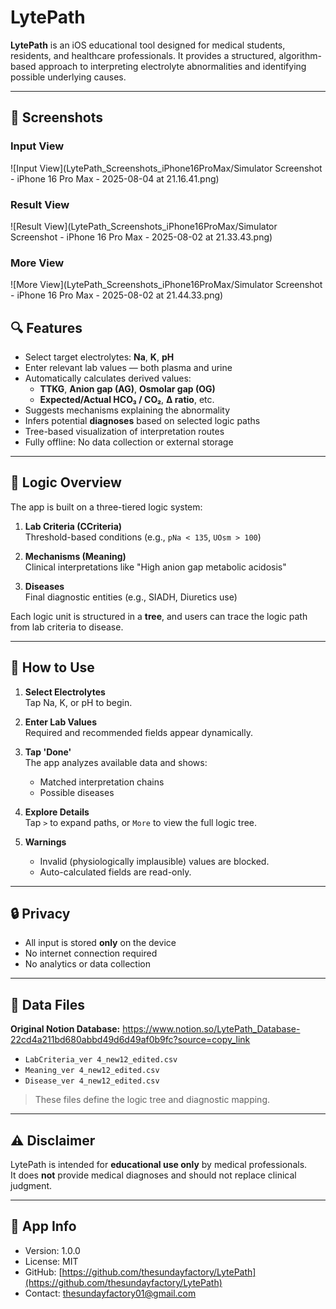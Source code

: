 # LytePath

**LytePath** is an iOS educational tool designed for medical students, residents, and healthcare professionals. It provides a structured, algorithm-based approach to interpreting electrolyte abnormalities and identifying possible underlying causes.

---

## 📸 Screenshots
### Input View
![Input View](LytePath_Screenshots_iPhone16ProMax/Simulator Screenshot - iPhone 16 Pro Max - 2025-08-04 at 21.16.41.png)
### Result View
![Result View](LytePath_Screenshots_iPhone16ProMax/Simulator Screenshot - iPhone 16 Pro Max - 2025-08-02 at 21.33.43.png)

### More View
![More View](LytePath_Screenshots_iPhone16ProMax/Simulator Screenshot - iPhone 16 Pro Max - 2025-08-02 at 21.44.33.png)

## 🔍 Features

- Select target electrolytes: **Na**, **K**, **pH**
- Enter relevant lab values — both plasma and urine
- Automatically calculates derived values:
  - **TTKG**, **Anion gap (AG)**, **Osmolar gap (OG)**
  - **Expected/Actual HCO₃ / CO₂**, **Δ ratio**, etc.
- Suggests mechanisms explaining the abnormality
- Infers potential **diagnoses** based on selected logic paths
- Tree-based visualization of interpretation routes
- Fully offline: No data collection or external storage

---

## 🧠 Logic Overview

The app is built on a three-tiered logic system:

1. **Lab Criteria (CCriteria)**  
   Threshold-based conditions (e.g., `pNa < 135`, `UOsm > 100`)

2. **Mechanisms (Meaning)**  
   Clinical interpretations like "High anion gap metabolic acidosis"

3. **Diseases**  
   Final diagnostic entities (e.g., SIADH, Diuretics use)

Each logic unit is structured in a **tree**, and users can trace the logic path from lab criteria to disease.

---

## 📱 How to Use

1. **Select Electrolytes**  
   Tap Na, K, or pH to begin.

2. **Enter Lab Values**  
   Required and recommended fields appear dynamically.

3. **Tap 'Done'**  
   The app analyzes available data and shows:
   - Matched interpretation chains
   - Possible diseases

4. **Explore Details**  
   Tap `>` to expand paths, or `More` to view the full logic tree.

5. **Warnings**  
   - Invalid (physiologically implausible) values are blocked.
   - Auto-calculated fields are read-only.

---

## 🔒 Privacy

- All input is stored **only** on the device
- No internet connection required
- No analytics or data collection

---

## 📁 Data Files

**Original Notion Database:** https://www.notion.so/LytePath_Database-22cd4a211bd680abbd49d6d49af0b9fc?source=copy_link

- `LabCriteria_ver 4_new12_edited.csv`
- `Meaning_ver 4_new12_edited.csv`
- `Disease_ver 4_new12_edited.csv`

> These files define the logic tree and diagnostic mapping.

---

## ⚠️ Disclaimer

LytePath is intended for **educational use only** by medical professionals.  
It does **not** provide medical diagnoses and should not replace clinical judgment.

---

## 📌 App Info

- Version: 1.0.0
- License: MIT
- GitHub: [https://github.com/thesundayfactory/LytePath](https://github.com/thesundayfactory/LytePath)
- Contact: thesundayfactory01@gmail.com